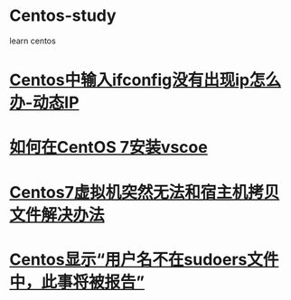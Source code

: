 # Centos-study
learn centos

# <a href="https://blog.csdn.net/qq_42449963/article/details/105467901">Centos中输入ifconfig没有出现ip怎么办-动态IP</a>
# <a href="https://www.myfreax.com/how-to-install-visual-studio-code-on-centos-7/">如何在CentOS 7安装vscoe</a>
# <a href="https://blog.csdn.net/weixin_45522766/article/details/120394358">Centos7虚拟机突然无法和宿主机拷贝文件解决办法</a>
# <a href="https://blog.csdn.net/qq_39346534/article/details/107520184">Centos显示“用户名不在sudoers文件中，此事将被报告”</a>
